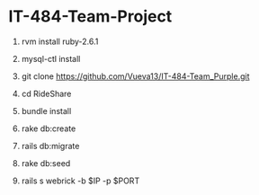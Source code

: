 # IT-484-Team-Project

1. rvm install ruby-2.6.1

2. mysql-ctl install

3. git clone https://github.com/Vueva13/IT-484-Team_Purple.git

4. cd RideShare

5. bundle install

6. rake db:create

7. rails db:migrate

8. rake db:seed

9. rails s webrick -b $IP -p $PORT
